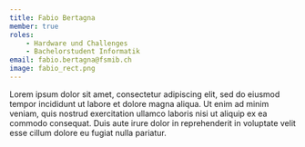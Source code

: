 ```yaml
---
title: Fabio Bertagna
member: true
roles:
    - Hardware und Challenges
    - Bachelorstudent Informatik
email: fabio.bertagna@fsmib.ch
image: fabio_rect.png
---
```

Lorem ipsum dolor sit amet, consectetur adipiscing elit, sed do eiusmod tempor incididunt ut labore et dolore magna aliqua. Ut enim ad minim veniam, quis nostrud exercitation ullamco laboris nisi ut aliquip ex ea commodo consequat. Duis aute irure dolor in reprehenderit in voluptate velit esse cillum dolore eu fugiat nulla pariatur.
